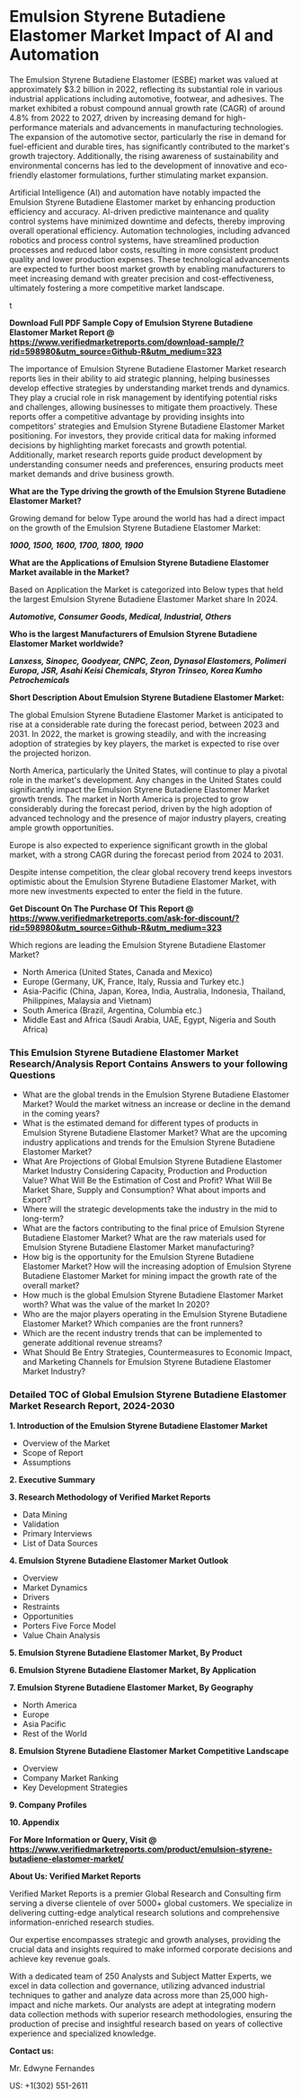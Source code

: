 <meta name="title" content="Global  Emulsion Styrene Butadiene Elastomer Market Impact of AI and Automation"><meta name="description" content="  The Emulsion Styrene Butadiene Elastomer (ESBE) market was valued at approximately $3.2 billion in 2022, reflecting its substantial role in various industrial applic"><meta name="title" content=" Emulsion Styrene Butadiene Elastomer Market Size, Share, Scope, Trends, Growth, Opportunities, Analysis, Forecast"> <h1>Emulsion Styrene Butadiene Elastomer Market Impact of AI and Automation</h1> <p>The Emulsion Styrene Butadiene Elastomer (ESBE) market was valued at approximately $3.2 billion in 2022, reflecting its substantial role in various industrial applications including automotive, footwear, and adhesives. The market exhibited a robust compound annual growth rate (CAGR) of around 4.8% from 2022 to 2027, driven by increasing demand for high-performance materials and advancements in manufacturing technologies. The expansion of the automotive sector, particularly the rise in demand for fuel-efficient and durable tires, has significantly contributed to the market's growth trajectory. Additionally, the rising awareness of sustainability and environmental concerns has led to the development of innovative and eco-friendly elastomer formulations, further stimulating market expansion.</p> <p>Artificial Intelligence (AI) and automation have notably impacted the Emulsion Styrene Butadiene Elastomer market by enhancing production efficiency and accuracy. AI-driven predictive maintenance and quality control systems have minimized downtime and defects, thereby improving overall operational efficiency. Automation technologies, including advanced robotics and process control systems, have streamlined production processes and reduced labor costs, resulting in more consistent product quality and lower production expenses. These technological advancements are expected to further boost market growth by enabling manufacturers to meet increasing demand with greater precision and cost-effectiveness, ultimately fostering a more competitive market landscape.</p> t</p><p id="" class=""><strong>Download Full PDF Sample Copy of Emulsion Styrene Butadiene Elastomer Market Report @ <a href="https://www.verifiedmarketreports.com/download-sample/?rid=598980&utm_source=Github-R&utm_medium=323" target="_blank">https://www.verifiedmarketreports.com/download-sample/?rid=598980&utm_source=Github-R&utm_medium=323</a></strong></p><p>The importance of&nbsp;Emulsion Styrene Butadiene Elastomer Market research reports lies in their ability to aid strategic planning, helping businesses develop effective strategies by understanding market trends and dynamics. They play a crucial role in risk management by identifying potential risks and challenges, allowing businesses to mitigate them proactively. These reports offer a competitive advantage by providing insights into competitors' strategies and Emulsion Styrene Butadiene Elastomer Market positioning. For investors, they provide critical data for making informed decisions by highlighting market forecasts and growth potential. Additionally, market research reports guide product development by understanding consumer needs and preferences, ensuring products meet market demands and drive business growth.</p><p><strong>What are the&nbsp;Type driving the growth of the Emulsion Styrene Butadiene Elastomer Market?</strong></p><p id="" class="">Growing demand for below Type around the world has had a direct impact on the growth of the Emulsion Styrene Butadiene Elastomer Market:</p><em><strong>1000, 1500, 1600, 1700, 1800, 1900</strong></em></p><strong>What are the&nbsp;Applications&nbsp;of Emulsion Styrene Butadiene Elastomer Market available in the Market?</strong></p><p id="" class="">Based on Application the Market is categorized into Below types that held the largest Emulsion Styrene Butadiene Elastomer Market share In 2024.</p><em><strong>Automotive, Consumer Goods, Medical, Industrial, Others</strong></em></p><strong>Who is the largest Manufacturers of Emulsion Styrene Butadiene Elastomer Market worldwide?</strong></p><p><em><strong>Lanxess, Sinopec, Goodyear, CNPC, Zeon, Dynasol Elastomers, Polimeri Europa, JSR, Asahi Keisi Chemicals, Styron Trinseo, Korea Kumho Petrochemicals</strong></em></p><p id="" class=""><strong>Short Description About Emulsion Styrene Butadiene Elastomer Market:</strong></p><p>The global Emulsion Styrene Butadiene Elastomer Market is anticipated to rise at a considerable rate during the forecast period, between 2023 and 2031. In 2022, the market is growing steadily, and with the increasing adoption of strategies by key players, the market is expected to rise over the projected horizon.</p><p>North America, particularly the United States, will continue to play a pivotal role in the market's development. Any changes in the United States could significantly impact the Emulsion Styrene Butadiene Elastomer Market growth trends. The market in North America is projected to grow considerably during the forecast period, driven by the high adoption of advanced technology and the presence of major industry players, creating ample growth opportunities.</p><p>Europe is also expected to experience significant growth in the global market, with a strong CAGR during the forecast period from 2024 to 2031.</p><p>Despite intense competition, the clear global recovery trend keeps investors optimistic about the Emulsion Styrene Butadiene Elastomer Market, with more new investments expected to enter the field in the future.</p><p id="" class=""><strong>Get Discount On The Purchase Of This Report @ <a href="https://www.verifiedmarketreports.com/ask-for-discount/?rid=598980&utm_source=Github-R&utm_medium=323" target="_blank">https://www.verifiedmarketreports.com/ask-for-discount/?rid=598980&utm_source=Github-R&utm_medium=323</a></strong></p>Which regions are leading the Emulsion Styrene Butadiene Elastomer Market?</p><ul><li>North America (United States, Canada and Mexico)</li><li>Europe (Germany, UK, France, Italy, Russia and Turkey etc.)</li><li>Asia-Pacific (China, Japan, Korea, India, Australia, Indonesia, Thailand, Philippines, Malaysia and Vietnam)</li><li>South America (Brazil, Argentina, Columbia etc.)</li><li>Middle East and Africa (Saudi Arabia, UAE, Egypt, Nigeria and South Africa)</li></ul><h3 id="" class="">This Emulsion Styrene Butadiene Elastomer Market Research/Analysis Report Contains Answers to your following Questions</h3><ul><li>What are the global trends in the Emulsion Styrene Butadiene Elastomer Market? Would the market witness an increase or decline in the demand in the coming years?</li><li>What is the estimated demand for different types of products in Emulsion Styrene Butadiene Elastomer Market? What are the upcoming industry applications and trends for the Emulsion Styrene Butadiene Elastomer Market?</li><li>What Are Projections of Global Emulsion Styrene Butadiene Elastomer Market Industry Considering Capacity, Production and Production Value? What Will Be the Estimation of Cost and Profit? What Will Be Market Share, Supply and Consumption? What about imports and Export?</li><li>Where will the strategic developments take the industry in the mid to long-term?</li><li>What are the factors contributing to the final price of Emulsion Styrene Butadiene Elastomer Market? What are the raw materials used for Emulsion Styrene Butadiene Elastomer Market manufacturing?</li><li>How big is the opportunity for the Emulsion Styrene Butadiene Elastomer Market? How will the increasing adoption of Emulsion Styrene Butadiene Elastomer Market for mining impact the growth rate of the overall market?</li><li>How much is the global Emulsion Styrene Butadiene Elastomer Market worth? What was the value of the market In 2020?</li><li>Who are the major players operating in the Emulsion Styrene Butadiene Elastomer Market? Which companies are the front runners?</li><li>Which are the recent industry trends that can be implemented to generate additional revenue streams?</li><li>What Should Be Entry Strategies, Countermeasures to Economic Impact, and Marketing Channels for Emulsion Styrene Butadiene Elastomer Market Industry?</li></ul><h3 id="" class="">Detailed TOC of Global Emulsion Styrene Butadiene Elastomer Market Research Report, 2024-2030</h3><p id="" class=""><strong>1. Introduction of the Emulsion Styrene Butadiene Elastomer Market</strong></p><ul><li>Overview of the Market</li><li>Scope of Report</li><li>Assumptions</li></ul><p id="" class=""><strong>2. Executive Summary</strong></p><p id="" class=""><strong>3. Research Methodology of Verified Market Reports</strong></p><ul><li>Data Mining</li><li>Validation</li><li>Primary Interviews</li><li>List of Data Sources</li></ul><p id="" class=""><strong>4. Emulsion Styrene Butadiene Elastomer Market Outlook</strong></p><ul><li>Overview</li><li>Market Dynamics</li><li>Drivers</li><li>Restraints</li><li>Opportunities</li><li>Porters Five Force Model</li><li>Value Chain Analysis</li></ul><p id="" class=""><strong>5. Emulsion Styrene Butadiene Elastomer Market, By Product</strong></p><p id="" class=""><strong>6. Emulsion Styrene Butadiene Elastomer Market, By Application</strong></p><p id="" class=""><strong>7. Emulsion Styrene Butadiene Elastomer Market, By Geography</strong></p><ul><li>North America</li><li>Europe</li><li>Asia Pacific</li><li>Rest of the World</li></ul><p id="" class=""><strong>8. Emulsion Styrene Butadiene Elastomer Market Competitive Landscape</strong></p><ul><li>Overview</li><li>Company Market Ranking</li><li>Key Development Strategies</li></ul><p id="" class=""><strong>9. Company Profiles</strong></p><p id="" class=""><strong>10. Appendix</strong></p><p id="" class=""><strong>For More Information or Query, Visit @ <a href="https://www.verifiedmarketreports.com/product/emulsion-styrene-butadiene-elastomer-market/" target="_blank">https://www.verifiedmarketreports.com/product/emulsion-styrene-butadiene-elastomer-market/</a></strong></p><p id="" class=""><strong>About Us: Verified Market Reports</strong></p><p id="" class="">Verified Market Reports is a premier Global Research and Consulting firm serving a diverse clientele of over 5000+ global customers. We specialize in delivering cutting-edge analytical research solutions and comprehensive information-enriched research studies.</p><p id="" class="">Our expertise encompasses strategic and growth analyses, providing the crucial data and insights required to make informed corporate decisions and achieve key revenue goals.</p><p id="" class="">With a dedicated team of 250 Analysts and Subject Matter Experts, we excel in data collection and governance, utilizing advanced industrial techniques to gather and analyze data across more than 25,000 high-impact and niche markets. Our analysts are adept at integrating modern data collection methods with superior research methodologies, ensuring the production of precise and insightful research based on years of collective experience and specialized knowledge.</p><p id="" class=""><strong>Contact us:</strong></p><p id="" class="">Mr. Edwyne Fernandes</p><p id="" class="">US: +1(302) 551-2611</p>